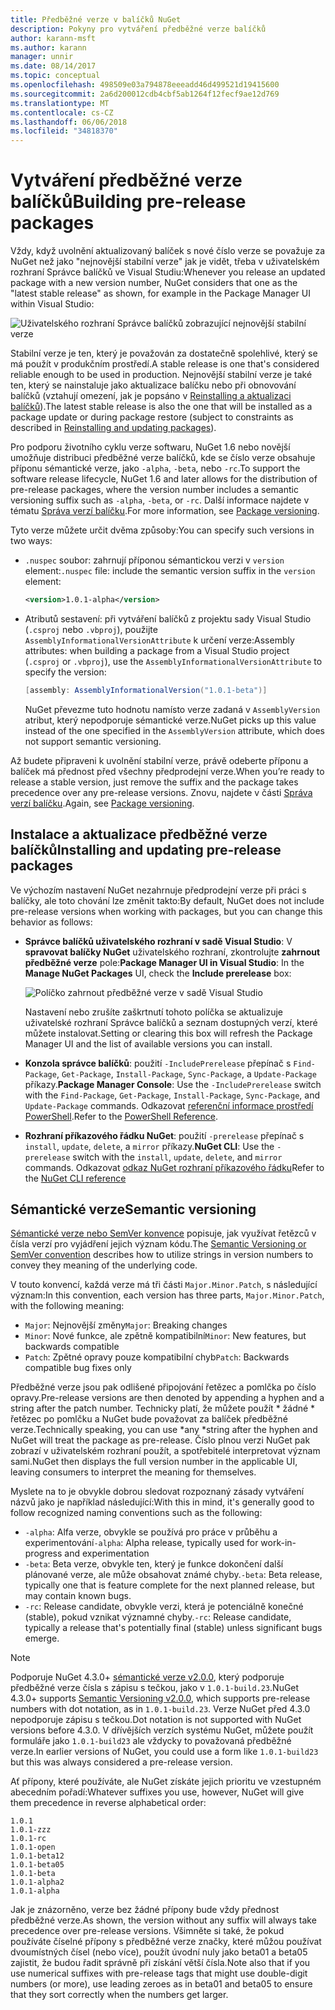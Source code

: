 ```yaml
---
title: Předběžné verze v balíčků NuGet
description: Pokyny pro vytváření předběžné verze balíčků
author: karann-msft
ms.author: karann
manager: unnir
ms.date: 08/14/2017
ms.topic: conceptual
ms.openlocfilehash: 498509e03a794878eeeadd46d499521d19415600
ms.sourcegitcommit: 2a6d200012cdb4cbf5ab1264f12fecf9ae12d769
ms.translationtype: MT
ms.contentlocale: cs-CZ
ms.lasthandoff: 06/06/2018
ms.locfileid: "34818370"
---
```

# <a name="building-pre-release-packages"></a><span data-ttu-id="cbfb9-103">Vytváření předběžné verze balíčků</span><span class="sxs-lookup"><span data-stu-id="cbfb9-103">Building pre-release packages</span></span>

<span data-ttu-id="cbfb9-104">Vždy, když uvolnění aktualizovaný balíček s nové číslo verze se považuje za NuGet než jako "nejnovější stabilní verze" jak je vidět, třeba v uživatelském rozhraní Správce balíčků ve Visual Studiu:</span><span class="sxs-lookup"><span data-stu-id="cbfb9-104">Whenever you release an updated package with a new version number, NuGet considers that one as the "latest stable release" as shown, for example in the Package Manager UI within Visual Studio:</span></span>

![Uživatelského rozhraní Správce balíčků zobrazující nejnovější stabilní verze](media/Prerelease_01-LatestStable.png)

<span data-ttu-id="cbfb9-106">Stabilní verze je ten, který je považován za dostatečně spolehlivé, který se má použít v produkčním prostředí.</span><span class="sxs-lookup"><span data-stu-id="cbfb9-106">A stable release is one that's considered reliable enough to be used in production.</span></span> <span data-ttu-id="cbfb9-107">Nejnovější stabilní verze je také ten, který se nainstaluje jako aktualizace balíčku nebo při obnovování balíčků (vztahují omezení, jak je popsáno v [Reinstalling a aktualizaci balíčků](../consume-packages/reinstalling-and-updating-packages.md)).</span><span class="sxs-lookup"><span data-stu-id="cbfb9-107">The latest stable release is also the one that will be installed as a package update or during package restore (subject to constraints as described in [Reinstalling and updating packages](../consume-packages/reinstalling-and-updating-packages.md)).</span></span>

<span data-ttu-id="cbfb9-108">Pro podporu životního cyklu verze softwaru, NuGet 1.6 nebo novější umožňuje distribuci předběžné verze balíčků, kde se číslo verze obsahuje příponu sémantické verze, jako `-alpha`, `-beta`, nebo `-rc`.</span><span class="sxs-lookup"><span data-stu-id="cbfb9-108">To support the software release lifecycle, NuGet 1.6 and later allows for the distribution of pre-release packages, where the version number includes a semantic versioning suffix such as `-alpha`, `-beta`, or `-rc`.</span></span> <span data-ttu-id="cbfb9-109">Další informace najdete v tématu [Správa verzí balíčku](../reference/package-versioning.md#pre-release-versions).</span><span class="sxs-lookup"><span data-stu-id="cbfb9-109">For more information, see [Package versioning](../reference/package-versioning.md#pre-release-versions).</span></span>

<span data-ttu-id="cbfb9-110">Tyto verze můžete určit dvěma způsoby:</span><span class="sxs-lookup"><span data-stu-id="cbfb9-110">You can specify such versions in two ways:</span></span>

- <span data-ttu-id="cbfb9-111">`.nuspec` soubor: zahrnují příponou sémantickou verzi v `version` element:</span><span class="sxs-lookup"><span data-stu-id="cbfb9-111">`.nuspec` file: include the semantic version suffix in the `version` element:</span></span>

    ```xml
    <version>1.0.1-alpha</version>
    ```

- <span data-ttu-id="cbfb9-112">Atributů sestavení: při vytváření balíčků z projektu sady Visual Studio (`.csproj` nebo `.vbproj`), použijte `AssemblyInformationalVersionAttribute` k určení verze:</span><span class="sxs-lookup"><span data-stu-id="cbfb9-112">Assembly attributes: when building a package from a Visual Studio project (`.csproj` or `.vbproj`), use the `AssemblyInformationalVersionAttribute` to specify the version:</span></span>

    ```cs
    [assembly: AssemblyInformationalVersion("1.0.1-beta")]
    ```

    <span data-ttu-id="cbfb9-113">NuGet převezme tuto hodnotu namísto verze zadaná v `AssemblyVersion` atribut, který nepodporuje sémantické verze.</span><span class="sxs-lookup"><span data-stu-id="cbfb9-113">NuGet picks up this value instead of the one specified in the `AssemblyVersion` attribute, which does not support semantic versioning.</span></span>

<span data-ttu-id="cbfb9-114">Až budete připraveni k uvolnění stabilní verze, právě odeberte příponu a balíček má přednost před všechny předprodejní verze.</span><span class="sxs-lookup"><span data-stu-id="cbfb9-114">When you’re ready to release a stable version, just remove the suffix and the package takes precedence over any pre-release versions.</span></span> <span data-ttu-id="cbfb9-115">Znovu, najdete v části [Správa verzí balíčku](../reference/package-versioning.md#pre-release-versions).</span><span class="sxs-lookup"><span data-stu-id="cbfb9-115">Again, see [Package versioning](../reference/package-versioning.md#pre-release-versions).</span></span>

## <a name="installing-and-updating-pre-release-packages"></a><span data-ttu-id="cbfb9-116">Instalace a aktualizace předběžné verze balíčků</span><span class="sxs-lookup"><span data-stu-id="cbfb9-116">Installing and updating pre-release packages</span></span>

<span data-ttu-id="cbfb9-117">Ve výchozím nastavení NuGet nezahrnuje předprodejní verze při práci s balíčky, ale toto chování lze změnit takto:</span><span class="sxs-lookup"><span data-stu-id="cbfb9-117">By default, NuGet does not include pre-release versions when working with packages, but you can change this behavior as follows:</span></span>

- <span data-ttu-id="cbfb9-118">**Správce balíčků uživatelského rozhraní v sadě Visual Studio**: V **spravovat balíčky NuGet** uživatelského rozhraní, zkontrolujte **zahrnout předběžné verze** pole:</span><span class="sxs-lookup"><span data-stu-id="cbfb9-118">**Package Manager UI in Visual Studio**: In the **Manage NuGet Packages** UI, check the **Include prerelease** box:</span></span>

    ![Políčko zahrnout předběžné verze v sadě Visual Studio](media/Prerelease_02-CheckPrerelease.png)

    <span data-ttu-id="cbfb9-120">Nastavení nebo zrušíte zaškrtnutí tohoto políčka se aktualizuje uživatelské rozhraní Správce balíčků a seznam dostupných verzí, které můžete instalovat.</span><span class="sxs-lookup"><span data-stu-id="cbfb9-120">Setting or clearing this box will refresh the Package Manager UI and the list of available versions you can install.</span></span>

- <span data-ttu-id="cbfb9-121">**Konzola správce balíčků**: použití `-IncludePrerelease` přepínač s `Find-Package`, `Get-Package`, `Install-Package`, `Sync-Package`, a `Update-Package` příkazy.</span><span class="sxs-lookup"><span data-stu-id="cbfb9-121">**Package Manager Console**: Use the `-IncludePrerelease` switch with the `Find-Package`, `Get-Package`, `Install-Package`, `Sync-Package`, and `Update-Package` commands.</span></span> <span data-ttu-id="cbfb9-122">Odkazovat [referenční informace prostředí PowerShell](../tools/powershell-reference.md).</span><span class="sxs-lookup"><span data-stu-id="cbfb9-122">Refer to the [PowerShell Reference](../tools/powershell-reference.md).</span></span>

- <span data-ttu-id="cbfb9-123">**Rozhraní příkazového řádku NuGet**: použití `-prerelease` přepínač s `install`, `update`, `delete`, a `mirror` příkazy.</span><span class="sxs-lookup"><span data-stu-id="cbfb9-123">**NuGet CLI**: Use the `-prerelease` switch with the `install`, `update`, `delete`, and `mirror` commands.</span></span> <span data-ttu-id="cbfb9-124">Odkazovat [odkaz NuGet rozhraní příkazového řádku](../tools/nuget-exe-cli-reference.md)</span><span class="sxs-lookup"><span data-stu-id="cbfb9-124">Refer to the [NuGet CLI reference](../tools/nuget-exe-cli-reference.md)</span></span>

## <a name="semantic-versioning"></a><span data-ttu-id="cbfb9-125">Sémantické verze</span><span class="sxs-lookup"><span data-stu-id="cbfb9-125">Semantic versioning</span></span>

<span data-ttu-id="cbfb9-126">[Sémantické verze nebo SemVer konvence](http://semver.org/spec/v1.0.0.html) popisuje, jak využívat řetězců v čísla verzí pro vyjádření jejich význam kódu.</span><span class="sxs-lookup"><span data-stu-id="cbfb9-126">The [Semantic Versioning or SemVer convention](http://semver.org/spec/v1.0.0.html) describes how to utilize strings in version numbers to convey they meaning of the underlying code.</span></span>

<span data-ttu-id="cbfb9-127">V touto konvencí, každá verze má tři části `Major.Minor.Patch`, s následující význam:</span><span class="sxs-lookup"><span data-stu-id="cbfb9-127">In this convention, each version has three parts, `Major.Minor.Patch`, with the following meaning:</span></span>

- <span data-ttu-id="cbfb9-128">`Major`: Nejnovější změny</span><span class="sxs-lookup"><span data-stu-id="cbfb9-128">`Major`: Breaking changes</span></span>
- <span data-ttu-id="cbfb9-129">`Minor`: Nové funkce, ale zpětně kompatibilní</span><span class="sxs-lookup"><span data-stu-id="cbfb9-129">`Minor`: New features, but backwards compatible</span></span>
- <span data-ttu-id="cbfb9-130">`Patch`: Zpětné opravy pouze kompatibilní chyb</span><span class="sxs-lookup"><span data-stu-id="cbfb9-130">`Patch`: Backwards compatible bug fixes only</span></span>

<span data-ttu-id="cbfb9-131">Předběžné verze jsou pak odlišené připojování řetězec a pomlčka po číslo opravy.</span><span class="sxs-lookup"><span data-stu-id="cbfb9-131">Pre-release versions are then denoted by appending a hyphen and a string after the patch number.</span></span> <span data-ttu-id="cbfb9-132">Technicky platí, že můžete použít * žádné * řetězec po pomlčku a NuGet bude považovat za balíček předběžné verze.</span><span class="sxs-lookup"><span data-stu-id="cbfb9-132">Technically speaking, you can use *any *string after the hyphen and NuGet will treat the package as pre-release.</span></span> <span data-ttu-id="cbfb9-133">Číslo plnou verzi NuGet pak zobrazí v uživatelském rozhraní použít, a spotřebitelé interpretovat význam sami.</span><span class="sxs-lookup"><span data-stu-id="cbfb9-133">NuGet then displays the full version number in the applicable UI, leaving consumers to interpret the meaning for themselves.</span></span>

<span data-ttu-id="cbfb9-134">Myslete na to je obvykle dobrou sledovat rozpoznaný zásady vytváření názvů jako je například následující:</span><span class="sxs-lookup"><span data-stu-id="cbfb9-134">With this in mind, it's generally good to follow recognized naming conventions such as the following:</span></span>

- <span data-ttu-id="cbfb9-135">`-alpha`: Alfa verze, obvykle se používá pro práce v průběhu a experimentování</span><span class="sxs-lookup"><span data-stu-id="cbfb9-135">`-alpha`: Alpha release, typically used for work-in-progress and experimentation</span></span>
- <span data-ttu-id="cbfb9-136">`-beta`: Beta verze, obvykle ten, který je funkce dokončení další plánované verze, ale může obsahovat známé chyby.</span><span class="sxs-lookup"><span data-stu-id="cbfb9-136">`-beta`: Beta release, typically one that is feature complete for the next planned release, but may contain known bugs.</span></span>
- <span data-ttu-id="cbfb9-137">`-rc`: Release candidate, obvykle verzi, která je potenciálně konečné (stable), pokud vznikat významné chyby.</span><span class="sxs-lookup"><span data-stu-id="cbfb9-137">`-rc`: Release candidate, typically a release that's potentially final (stable) unless significant bugs emerge.</span></span>

> [!Note]
> <span data-ttu-id="cbfb9-138">Podporuje NuGet 4.3.0+ [sémantické verze v2.0.0](http://semver.org/spec/v2.0.0.html), který podporuje předběžné verze čísla s zápisu s tečkou, jako v `1.0.1-build.23`.</span><span class="sxs-lookup"><span data-stu-id="cbfb9-138">NuGet 4.3.0+ supports [Semantic Versioning v2.0.0](http://semver.org/spec/v2.0.0.html), which supports pre-release numbers with dot notation, as in `1.0.1-build.23`.</span></span> <span data-ttu-id="cbfb9-139">Verze NuGet před 4.3.0 nepodporuje zápisu s tečkou.</span><span class="sxs-lookup"><span data-stu-id="cbfb9-139">Dot notation is not supported with NuGet versions before 4.3.0.</span></span> <span data-ttu-id="cbfb9-140">V dřívějších verzích systému NuGet, můžete použít formuláře jako `1.0.1-build23` ale vždycky to považovaná předběžné verze.</span><span class="sxs-lookup"><span data-stu-id="cbfb9-140">In earlier versions of NuGet, you could use a form like `1.0.1-build23` but this was always considered a pre-release version.</span></span>

<span data-ttu-id="cbfb9-141">Ať přípony, které používáte, ale NuGet získáte jejich prioritu ve vzestupném abecedním pořadí:</span><span class="sxs-lookup"><span data-stu-id="cbfb9-141">Whatever suffixes you use, however, NuGet will give them precedence in reverse alphabetical order:</span></span>

    1.0.1
    1.0.1-zzz
    1.0.1-rc
    1.0.1-open
    1.0.1-beta12
    1.0.1-beta05
    1.0.1-beta
    1.0.1-alpha2
    1.0.1-alpha

<span data-ttu-id="cbfb9-142">Jak je znázorněno, verze bez žádné přípony bude vždy přednost předběžné verze.</span><span class="sxs-lookup"><span data-stu-id="cbfb9-142">As shown, the version without any suffix will always take precedence over pre-release versions.</span></span> <span data-ttu-id="cbfb9-143">Všimněte si také, že pokud používáte číselné přípony s předběžné verze značky, které můžou používat dvoumístných čísel (nebo více), použít úvodní nuly jako beta01 a beta05 zajistit, že budou řadit správně při získání větší čísla.</span><span class="sxs-lookup"><span data-stu-id="cbfb9-143">Note also that if you use numerical suffixes with pre-release tags that might use double-digit numbers (or more), use leading zeroes as in beta01 and beta05 to ensure that they sort correctly when the numbers get larger.</span></span>
